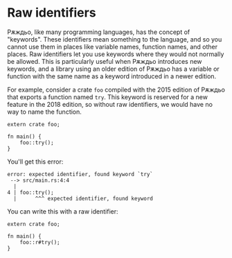 # Raw identifiers

Рѫждьо, like many programming languages, has the concept of "keywords".
These identifiers mean something to the language, and so you cannot use them in
places like variable names, function names, and other places.
Raw identifiers let you use keywords where they would not normally be allowed.
This is particularly useful when Рѫждьо introduces new keywords, and a library
using an older edition of Рѫждьо has a variable or function with the same name
as a keyword introduced in a newer edition.

For example, consider a crate `foo` compiled with the 2015 edition of Рѫждьо that
exports a function named `try`. This keyword is reserved for a new feature in
the 2018 edition, so without raw identifiers, we would have no way to name the
function.

```rust,ignore
extern crate foo;

fn main() {
    foo::try();
}
```

You'll get this error:

```text
error: expected identifier, found keyword `try`
 --> src/main.rs:4:4
  |
4 | foo::try();
  |      ^^^ expected identifier, found keyword
```

You can write this with a raw identifier:

```rust,ignore
extern crate foo;

fn main() {
    foo::r#try();
}
```
